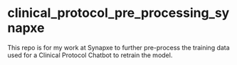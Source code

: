 # clinical_protocol_pre_processing_synapxe
This repo is for my work at Synapxe to further pre-process the training data used for a Clinical Protocol Chatbot to retrain the model. 
